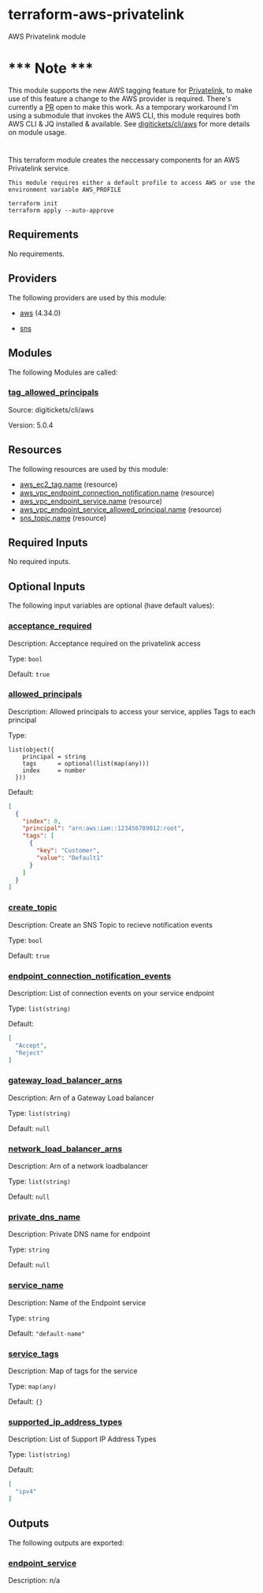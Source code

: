 # terraform-aws-privatelink
AWS Privatelink module

# *** Note ***
This module supports the new AWS tagging feature for [Privatelink](https://aws.amazon.com/about-aws/whats-new/2022/09/aws-privatelink-announces-enhanced-tagging-capability-service-owners/), to make use of this feature a change to the AWS provider is required. There's currently a [PR](https://github.com/hashicorp/terraform-provider-aws/pull/27640) open to make this work. As a temporary workaround I'm using a submodule that invokes the AWS CLI, this module requires both AWS CLI & JQ installed & available. See [digitickets/cli/aws](https://registry.terraform.io/modules/digitickets/cli/aws/latest) for more details on module usage.
#

This terraform module creates the neccessary components for an AWS Privatelink service. 

```hcl
This module requires either a default profile to access AWS or use the environment variable AWS_PROFILE

terraform init
terraform apply --auto-approve
```

<!-- BEGIN_TF_DOCS -->
## Requirements

No requirements.

## Providers

The following providers are used by this module:

- <a name="provider_aws"></a> [aws](#provider\_aws) (4.34.0)

- <a name="provider_sns"></a> [sns](#provider\_sns)

## Modules

The following Modules are called:

### <a name="module_tag_allowed_principals"></a> [tag\_allowed\_principals](#module\_tag\_allowed\_principals)

Source: digitickets/cli/aws

Version: 5.0.4

## Resources

The following resources are used by this module:

- [aws_ec2_tag.name](https://registry.terraform.io/providers/hashicorp/aws/latest/docs/resources/ec2_tag) (resource)
- [aws_vpc_endpoint_connection_notification.name](https://registry.terraform.io/providers/hashicorp/aws/latest/docs/resources/vpc_endpoint_connection_notification) (resource)
- [aws_vpc_endpoint_service.name](https://registry.terraform.io/providers/hashicorp/aws/latest/docs/resources/vpc_endpoint_service) (resource)
- [aws_vpc_endpoint_service_allowed_principal.name](https://registry.terraform.io/providers/hashicorp/aws/latest/docs/resources/vpc_endpoint_service_allowed_principal) (resource)
- [sns_topic.name](https://registry.terraform.io/providers/hashicorp/sns/latest/docs/resources/topic) (resource)

## Required Inputs

No required inputs.

## Optional Inputs

The following input variables are optional (have default values):

### <a name="input_acceptance_required"></a> [acceptance\_required](#input\_acceptance\_required)

Description: Acceptance required on the privatelink access

Type: `bool`

Default: `true`

### <a name="input_allowed_principals"></a> [allowed\_principals](#input\_allowed\_principals)

Description: Allowed principals to access your service, applies Tags to each principal

Type:

```hcl
list(object({
    principal = string
    tags      = optional(list(map(any)))
    index     = number
  }))
```

Default:

```json
[
  {
    "index": 0,
    "principal": "arn:aws:iam::123456789012:root",
    "tags": [
      {
        "key": "Customer",
        "value": "Default1"
      }
    ]
  }
]
```

### <a name="input_create_topic"></a> [create\_topic](#input\_create\_topic)

Description: Create an SNS Topic to recieve notification events

Type: `bool`

Default: `true`

### <a name="input_endpoint_connection_notification_events"></a> [endpoint\_connection\_notification\_events](#input\_endpoint\_connection\_notification\_events)

Description: List of connection events on your service endpoint

Type: `list(string)`

Default:

```json
[
  "Accept",
  "Reject"
]
```

### <a name="input_gateway_load_balancer_arns"></a> [gateway\_load\_balancer\_arns](#input\_gateway\_load\_balancer\_arns)

Description: Arn of a Gateway Load balancer

Type: `list(string)`

Default: `null`

### <a name="input_network_load_balancer_arns"></a> [network\_load\_balancer\_arns](#input\_network\_load\_balancer\_arns)

Description: Arn of a network loadbalancer

Type: `list(string)`

Default: `null`

### <a name="input_private_dns_name"></a> [private\_dns\_name](#input\_private\_dns\_name)

Description: Private DNS name for endpoint

Type: `string`

Default: `null`

### <a name="input_service_name"></a> [service\_name](#input\_service\_name)

Description: Name of the Endpoint service

Type: `string`

Default: `"default-name"`

### <a name="input_service_tags"></a> [service\_tags](#input\_service\_tags)

Description: Map of tags for the service

Type: `map(any)`

Default: `{}`

### <a name="input_supported_ip_address_types"></a> [supported\_ip\_address\_types](#input\_supported\_ip\_address\_types)

Description: List of Support IP Address Types

Type: `list(string)`

Default:

```json
[
  "ipv4"
]
```

## Outputs

The following outputs are exported:

### <a name="output_endpoint_service"></a> [endpoint\_service](#output\_endpoint\_service)

Description: n/a
<!-- END_TF_DOCS -->